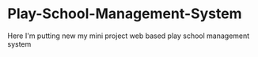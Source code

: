 # Play-School-Management-System
Here I'm putting new my mini project web based play school management system
